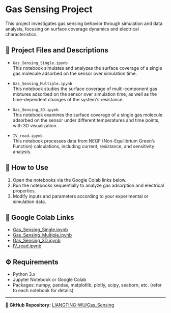 # Gas Sensing Project

This project investigates gas sensing behavior through simulation and data analysis, focusing on surface coverage dynamics and electrical characteristics.

## 📂 Project Files and Descriptions

- `Gas_Sensing_Single.ipynb`  
  This notebook simulates and analyzes the surface coverage of a single gas molecule adsorbed on the sensor over simulation time.

- `Gas_Sensing_Multiple.ipynb`  
  This notebook studies the surface coverage of multi-component gas mixtures adsorbed on the sensor over simulation time, as well as the time-dependent changes of the system's resistance.

- `Gas_Sensing_3D.ipynb`  
  This notebook examines the surface coverage of a single gas molecule adsorbed on the sensor under different temperatures and time points, with 3D visualization.

- `IV_read.ipynb`  
  This notebook processes data from NEGF (Non-Equilibrium Green’s Function) calculations, including current, resistance, and sensitivity analysis.

## 🚀 How to Use

1. Open the notebooks via the Google Colab links below.  
2. Run the notebooks sequentially to analyze gas adsorption and electrical properties.  
3. Modify inputs and parameters according to your experimental or simulation data.

## 📌 Google Colab Links

- [Gas_Sensing_Single.ipynb](https://colab.research.google.com/github/LIANGTING-WU/Gas_Sensing/blob/main/Gas_Sensing_Single.ipynb)  
- [Gas_Sensing_Multiple.ipynb](https://colab.research.google.com/github/LIANGTING-WU/Gas_Sensing/blob/main/Gas_Sensing_Multiple.ipynb)  
- [Gas_Sensing_3D.ipynb](https://colab.research.google.com/github/LIANGTING-WU/Gas_Sensing/blob/main/Gas_Sensing_3D.ipynb)  
- [IV_read.ipynb](https://colab.research.google.com/github/LIANGTING-WU/Gas_Sensing/blob/main/IV_read.ipynb)  

## ⚙️ Requirements

- Python 3.x  
- Jupyter Notebook or Google Colab  
- Packages: numpy, pandas, matplotlib, plotly, scipy, seaborn, etc. (refer to each notebook for details)

---

🔗 **GitHub Repository:** [LIANGTING-WU/Gas_Sensing](https://github.com/LIANGTING-WU/Gas_Sensing)
